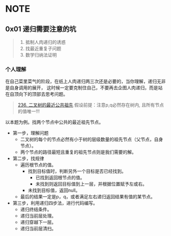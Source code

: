 # NOTE
## 0x01 递归需要注意的坑
> 1. 抵制人肉递归的诱惑 
> 2. 找最近重复子问题 
> 3. 数学归纳法证明

### 个人理解
在自己菜里菜气的阶段，在纸上人肉递归两三次还是必要的，当你理解，递归无非是自身调用的展开，
这时候一定要克制住自己，不要再去企图人肉递归，而是站在自顶向下的顶部去思考问题。

> [236. 二叉树的最近公共祖先](https://leetcode-cn.com/problems/lowest-common-ancestor-of-a-binary-tree/)
> 假设前提：注意p,q必然存在树内, 且所有节点的值唯一!!!

以本题为例。找两个节点中公共的最近祖先节点。

- 第一步，理解问题
  - 二叉树的每个的节点必然有小于树的层级数量的祖先节点（父节点，自身节点）。  
  - 两个节点的路径最短且重复的祖先节点则是我们需要的解。
- 第二步，找规律
  - 遍历根节点的值。
    - 找到目标值时，判断另外一个目标是否已经找到。
      - 已找到返回根节点的值。
      - 未找到则返回目标值到上一层，并根据位置赋予左或右。
    - 未找到目标值，返回null。
  - 最后的结果一定是p，q，或者满足左右递归返回结果有值的某节点。
- 第三步，利用递归四步法，进行代码编写。
  - 递归终结条件。
  - 递归当前层处理。
  - 递归穿越下一层。
  - 递归当前层清扫。

